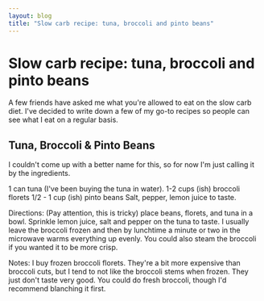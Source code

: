 ```yaml
---
layout: blog
title: "Slow carb recipe: tuna, broccoli and pinto beans"
---
```


# Slow carb recipe: tuna, broccoli and pinto beans

A few friends have asked me what you're allowed to eat on the slow carb diet.
I've decided to write down a few of my go-to recipes so people can see what
I eat on a regular basis.

## Tuna, Broccoli &amp; Pinto Beans

I couldn't come up with a better name for this, so for now I'm just calling it
by the ingredients.

1 can tuna (I've been buying the tuna in water).
1-2 cups (ish) broccoli florets
1/2 - 1 cup (ish) pinto beans
Salt, pepper, lemon juice to taste.

Directions: (Pay attention, this is tricky) place beans, florets, and tuna in
a bowl. Sprinkle lemon juice, salt and pepper on the tuna to taste. I usually
leave the broccoli frozen and then by lunchtime a minute or two in the
microwave warms everything up evenly. You could also steam the broccoli if you
wanted it to be more crisp.

Notes: I buy frozen broccoli florets. They're a bit more expensive than
broccoli cuts, but I tend to not like the broccoli stems when frozen. They just
don't taste very good. You could do fresh broccoli, though I'd recommend
blanching it first.
